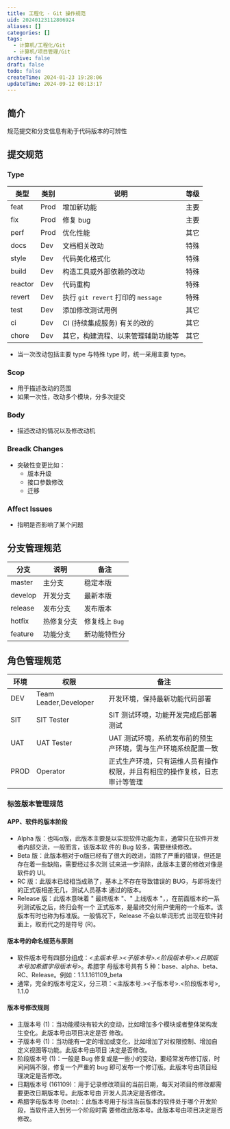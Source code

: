 ```yaml
---
title: 工程化 - Git 操作规范
uid: 20240123112806924
aliases: []
categories: []
tags:
  - 计算机/工程化/Git
  - 计算机/项目管理/Git
archive: false
draft: false
todo: false
createTime: 2024-01-23 19:28:06
updateTime: 2024-09-12 08:13:17
---
```


## 简介

规范提交和分支信息有助于代码版本的可辨性

## 提交规范

### Type

| 类型    | 类别 | 说明                               | 等级 |
| ------- | ---- | ---------------------------------- | ---- |
| feat    | Prod | 增加新功能                         | 主要 |
| fix     | Prod | 修复 bug                           | 主要 |
| perf    | Prod | 优化性能                           | 其它 |
| docs    | Dev  | 文档相关改动                       | 特殊 |
| style   | Dev  | 代码美化格式化                     | 特殊 |
| build   | Dev  | 构造工具或外部依赖的改动           | 特殊 |
| reactor | Dev  | 代码重构                           | 特殊 |
| revert  | Dev  | 执行 `git revert` 打印的 `message` | 特殊 |
| test    | Dev  | 添加修改测试用例                   | 其它 |
| ci      | Dev  | CI (持续集成服务) 有关的改的       | 其它 |
| chore   | Dev  | 其它，构建流程、以来管理辅助功能等 | 其它 |

- 当一次改动包括主要 type 与特殊 type 时，统一采用主要 type。

### Scop

- 用于描述改动的范围
- 如果一次性，改动多个模块，分多次提交

### Body

- 描述改动的情况以及修改动机

### Breadk Changes

- 突破性变更比如：
  - 版本升级
  - 接口参数修改
  - 迁移

### Affect Issues

- 指明是否影响了某个问题

## 分支管理规范

| 分支    | 说明       | 备注           |
| ------- | ---------- | -------------- |
| master  | 主分支     | 稳定本版       |
| develop | 开发分支   | 最新本版       |
| release | 发布分支   | 发布版本       |
| hotfix  | 热修复分支 | 修复线上 `Bug` |
| feature | 功能分支   | 新功能特性分   |

## 角色管理规范

| 环境 | 权限                  | 备注                                                                       |
| ---- | --------------------- | -------------------------------------------------------------------------- |
| DEV  | Team Leader,Developer | 开发环境，保持最新功能代码部署                                             |
| SIT  | SIT Tester            | SIT 测试环境，功能开发完成后部署测试                                       |
| UAT  | UAT Tester            | UAT 测试环境，系统发布前的预生产环境，需与生产环境系统配置一致             |
| PROD | Operator              | 正式生产环境，只有运维人员有操作权限，并且有相应的操作复核，日志审计等管理 |

### 标签版本管理规范

#### APP、软件的版本阶段

- Alpha 版：也叫α版，此版本主要是以实现软件功能为主，通常只在软件开发者内部交流，一般而言，该版本软
  件的 Bug 较多，需要继续修改。
- Beta 版：此版本相对于α版已经有了很大的改进，消除了严重的错误，但还是存在着一些缺陷，需要经过多次测
  试来进一步消除，此版本主要的修改对像是软件的 UI。
- RC 版：此版本已经相当成熟了，基本上不存在导致错误的 BUG，与即将发行的正式版相差无几，测试人员基本
  通过的版本。
- Release 版：此版本意味着 " 最终版本 "、" 上线版本 "，，在前面版本的一系列测试版之后，终归会有一个
  正式版本，是最终交付用户使用的一个版本。该版本有时也称为标准版。一般情况下，Release 不会以单词形式
  出现在软件封面上，取而代之的是符号 (R)。

#### 版本号的命名规范与原则

- 软件版本号有四部分组成：*<主版本号.><子版本号>.<阶段版本号>.<日期版本号加希腊字母版本号>*。希腊字
  母版本号共有 5 种：base、alpha、beta、RC、Release。例如：1.1.1.161109_beta
- 通常，完全的版本号定义，分三项：<主版本号.><子版本号>.<阶段版本号>, 1.1.0

#### 版本号修改规则

- 主版本号 (1)：当功能模块有较大的变动，比如增加多个模块或者整体架构发生变化。此版本号由项目决定是否
  修改。
- 子版本号 (1)：当功能有一定的增加或变化，比如增加了对权限控制、增加自定义视图等功能。此版本号由项目
  决定是否修改。
- 阶段版本号 (1)：一般是 Bug 修复或是一些小的变动，要经常发布修订版，时间间隔不限，修复一个严重的
  bug 即可发布一个修订版。此版本号由项目经理决定是否修改。
- 日期版本号 (161109)：用于记录修改项目的当前日期，每天对项目的修改都需要更改日期版本号。此版本号由
  开发人员决定是否修改。
- 希腊字母版本号 (beta):：此版本号用于标注当前版本的软件处于哪个开发阶段，当软件进入到另一个阶段时需
  要修改此版本号。此版本号由项目决定是否修改。
